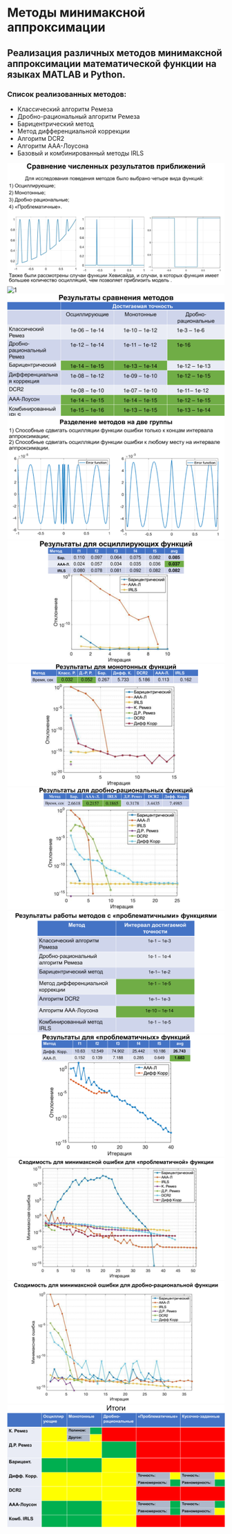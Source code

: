 # Методы минимаксной аппроксимации
## Реализация различных методов минимаксной аппроксимации математической функции на языках MATLAB и Python. 
### Список реализованных методов: 
* Классический алгоритм Ремеза
* Дробно-рациональный алгоритм Ремеза
* Барицентрический метод
* Метод дифференциальной коррекции
* Алгоритм DCR2
* Алгоритм AAA-Лоусона
* Базовый и комбинированный методы IRLS


![1](images/1.jpg)
<img src="1.jpg" alt="1" width="200"/>
![1](images/2.jpg)
![1](images/3.jpg)
![1](images/4.jpg)
![1](images/5.jpg)
![1](images/6.jpg)
![1](images/7.jpg)
![1](images/8.jpg)
![1](images/9.jpg)
![1](images/10.jpg)
![1](images/11.jpg)
